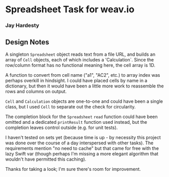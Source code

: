 #  Spreadsheet Task for weav.io
### Jay Hardesty

## Design Notes

A singleton `Spreadsheet` object reads text from a file URL, and builds an array of `Cell` objects, each of which includes a 'Calculation`. Since the row/column format has no functional meaning here, the cell array is 1D. 

A function to convert from cell name ("a1", "AC2", etc.) to array index was perhaps overkill in hindsight. I could have placed cells by name in a dictionary, but then it would have been a little more work to reassemble the rows and columns on output. 

`Cell` and `Calculation` objects are one-to-one and could have been a single class, but I used `Cell` to separate out the check for circularity.

The completion block for the `Spreadsheet` `read` function could have been omitted and a dedicated `printResult` function used instead, but the completion leaves control outside (e.g. for unit tests).

I haven't tested on sets yet (because time is up - by necessity this project was done over the course of a day interspersed with other tasks). The requirements mention "no need to cache" but that came for free with the lazy Swift var (though perhaps I'm missing a more elegant algorithm that wouldn't have permitted this caching).

Thanks for taking a look; I'm sure there's room for improvement.

